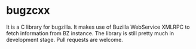 # bugzcxx
It is a C library for bugzilla. It makes use of Buzilla WebService XMLRPC to fetch information from BZ instance. 
The library is still pretty much in development stage. Pull requests are welcome. 
